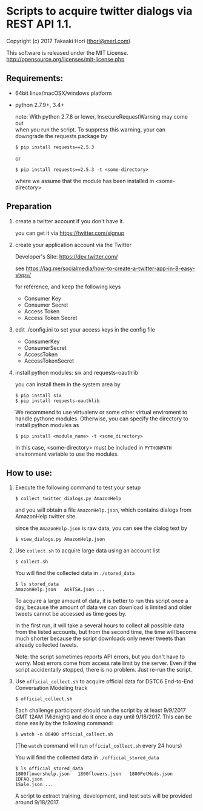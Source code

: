 # Scripts to acquire twitter dialogs via REST API 1.1.

Copyright (c) 2017 Takaaki Hori  (thori@merl.com)

This software is released under the MIT License.
http://opensource.org/licenses/mit-license.php

## Requirements:

* 64bit linux/macOSX/windows platform

* python 2.7.9+, 3.4+

    note: With python 2.7.8 or lower, InsecureRequestWarning may come out  
          when you run the script.  To suppress this warning, your can  
          downgrade the requests package by  

    ```
    $ pip install requests==2.5.3
    ```

     or

    ```
    $ pip install requests==2.5.3 -t <some-directory>
    ```

    where we assume that the module has been installed in &lt;some-directory&gt;

## Preparation

1. create a twitter account if you don't have it.

    you can get it via <https://twitter.com/signup>

2. create your application account via the Twitter 

    Developer's Site: <https://dev.twitter.com/>

    see <https://iag.me/socialmedia/how-to-create-a-twitter-app-in-8-easy-steps/>  

    for reference, and keep the following keys

   * Consumer Key
   * Consumer Secret
   * Access Token
   * Access Token Secret  

3. edit ./config.ini to set your access keys in the config file

   * ConsumerKey
   * ConsumerSecret
   * AccessToken
   * AccessTokenSecret  
  
4. install python modules: six and requests-oauthlib

    you can install them in the system area by

    ```
    $ pip install six
    $ pip install requests-oauthlib
    ```

    We recommend to use virtualenv or some other virtual enviroment to handle pythone modules.
Otherwise, you can specify the directory to install python modules as

    ```
    $ pip install <module_name> -t <some_directory>
    ```
    In this case, &lt;some-directory&gt; must be included in `PYTHONPATH` environment
    variable to use the modules.

## How to use:

1. Execute the following command to test your setup

    ```
    $ collect_twitter_dialogs.py AmazonHelp
    ```

    and you will obtain a file `AmazonHelp.json`, which contains
    dialogs from AmazonHelp twitter site.

    since the `AmazonHelp.json` is raw data, you can see the dialog text by 

    ```
    $ view_dialogs.py AmazonHelp.json
    ```

2. Use `collect.sh` to acquire large data using an account list

    ```
    $ collect.sh
    ```

    You will find the collected data in `./stored_data`

    ```
    $ ls stored_data
    AmazonHelp.json   AskTSA.json ...
    ```

    To acquire a large amount of data, it is better to run this script
    once a day, because the amount of data we can download is limited
    and older tweets cannot be accessed as time goes by.

    In the first run, it will take a several hours to collect all possible
    data from the listed accounts, but from the second time, the time will
    become much shorter because the script downloads only newer tweets than 
    already collected tweets.

    Note: the script sometimes reports API errors, but you don't have
    to worry. Most errors come from access rate limit by the server.
    Even if the script accidentally stopped, there is no problem.
    Just re-run the script.

3. Use `official_collect.sh` to acquire official data for DSTC6 End-to-End Conversation Modeling track

    ```
    $ official_collect.sh
    ```

    Each challenge participant should run the script by at least 9/9/2017 GMT 12AM (Midnight)
    and do it once a day until 9/18/2017.
    This can be done easily by the following command:

    ```
    $ watch -n 86400 official_collect.sh
    ```

    (The `watch` command will run `official_collect.sh` every 24 hours)

    You will find the collected data in `./official_stored_data`

    ```
    $ ls official_stored_data
    1800flowershelp.json   1800flowers.json   1800PetMeds.json   1DFAQ.json
    1Sale.json ...
    ```

    A script to extract training, development, and test sets will be provided around 9/18/2017.
